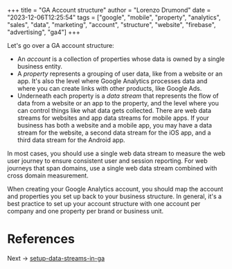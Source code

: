 +++
title = "GA Account structure"
author = "Lorenzo Drumond"
date = "2023-12-06T12:25:54"
tags = ["google",  "mobile",  "property",  "analytics",  "sales",  "data",  "marketing",  "account",  "structure",  "website",  "firebase",  "advertising",  "ga4"]
+++


Let's go over a GA account structure:
- An _account_ is a collection of properties whose data is owned by a single business entity.
- A _property_ represents a grouping of user data, like from a website or an app. It's also the level where Google Analytics processes data and where you can create links with other products, like Google Ads.
- Underneath each property is a _data stream_ that represents the flow of data from a website or an app to the property, and the level where you can control things like what data gets collected. There are web data streams for websites and app data streams for mobile apps. If your business has both a website and a mobile app, you may have a data stream for the website, a second data stream for the iOS app, and a third data stream for the Android app.

In most cases, you should use a single web data stream to measure the web user journey to ensure consistent user and session reporting. For web journeys that span domains, use a single web data stream combined with cross domain measurement.

When creating your Google Analytics account, you should map the account and properties you set up back to your business structure. In general, it's a best practice to set up your account structure with one account per company and one property per brand or business unit.

# References

Next -> [setup-data-streams-in-ga](/wiki/setup-data-streams-in-ga/)
